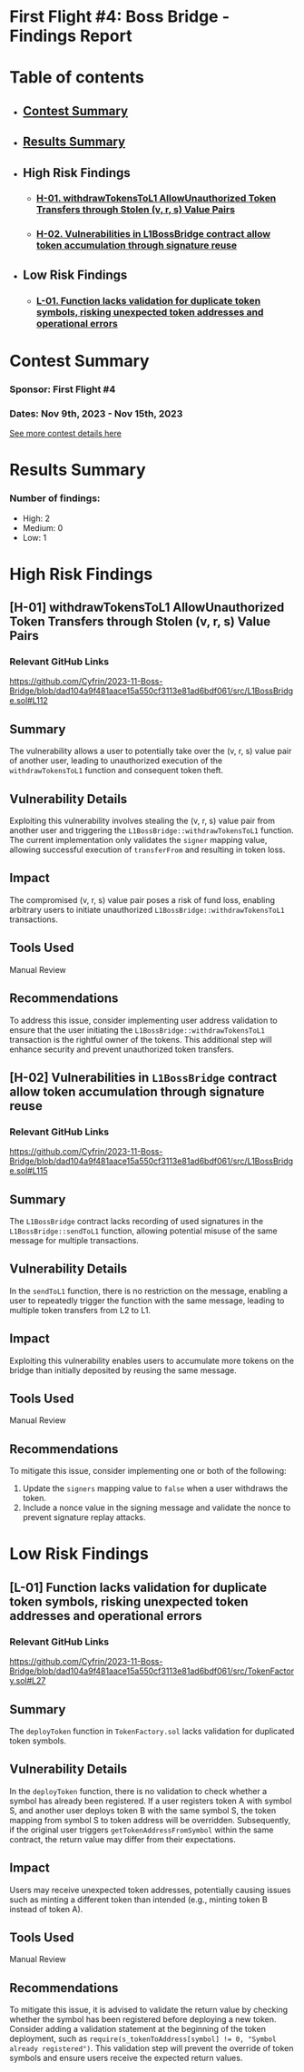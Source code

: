# First Flight #4: Boss Bridge - Findings Report

# Table of contents
- ## [Contest Summary](#contest-summary)
- ## [Results Summary](#results-summary)
- ## High Risk Findings
    - ### [H-01. withdrawTokensToL1 AllowUnauthorized Token Transfers through Stolen (v, r, s) Value Pairs](#H-01)
    - ### [H-02. Vulnerabilities in L1BossBridge contract allow token accumulation through signature reuse](#H-02)

- ## Low Risk Findings
    - ### [L-01. Function lacks validation for duplicate token symbols, risking unexpected token addresses and operational errors](#L-01)


# <a id='contest-summary'></a>Contest Summary

### Sponsor: First Flight #4

### Dates: Nov 9th, 2023 - Nov 15th, 2023

[See more contest details here](https://www.codehawks.com/contests/clomptuvr0001ie09bzfp4nqw)

# <a id='results-summary'></a>Results Summary

### Number of findings:
   - High: 2
   - Medium: 0
   - Low: 1


# High Risk Findings

## <a id='H-01'></a>[H-01] withdrawTokensToL1 AllowUnauthorized Token Transfers through Stolen (v, r, s) Value Pairs            

### Relevant GitHub Links
	
https://github.com/Cyfrin/2023-11-Boss-Bridge/blob/dad104a9f481aace15a550cf3113e81ad6bdf061/src/L1BossBridge.sol#L112

## Summary

The vulnerability allows a user to potentially take over the (v, r, s) value pair of another user, leading to unauthorized execution of the `withdrawTokensToL1` function and consequent token theft.

## Vulnerability Details

Exploiting this vulnerability involves stealing the (v, r, s) value pair from another user and triggering the `L1BossBridge::withdrawTokensToL1` function. The current implementation only validates the `signer` mapping value, allowing successful execution of `transferFrom` and resulting in token loss.

## Impact

The compromised (v, r, s) value pair poses a risk of fund loss, enabling arbitrary users to initiate unauthorized `L1BossBridge::withdrawTokensToL1` transactions.

## Tools Used

Manual Review

## Recommendations

To address this issue, consider implementing user address validation to ensure that the user initiating the `L1BossBridge::withdrawTokensToL1` transaction is the rightful owner of the tokens. This additional step will enhance security and prevent unauthorized token transfers.

## <a id='H-02'></a>[H-02] Vulnerabilities in `L1BossBridge` contract allow token accumulation through signature reuse            

### Relevant GitHub Links
	
https://github.com/Cyfrin/2023-11-Boss-Bridge/blob/dad104a9f481aace15a550cf3113e81ad6bdf061/src/L1BossBridge.sol#L115

## Summary

The `L1BossBridge` contract lacks recording of used signatures in the `L1BossBridge::sendToL1` function, allowing potential misuse of the same message for multiple transactions.

## Vulnerability Details

In the `sendToL1` function, there is no restriction on the message, enabling a user to repeatedly trigger the function with the same message, leading to multiple token transfers from L2 to L1.

## Impact

Exploiting this vulnerability enables users to accumulate more tokens on the bridge than initially deposited by reusing the same message.

## Tools Used

Manual Review

## Recommendations

To mitigate this issue, consider implementing one or both of the following:

1. Update the `signers` mapping value to `false` when a user withdraws the token.
2. Include a nonce value in the signing message and validate the nonce to prevent signature replay attacks.		


# Low Risk Findings

## <a id='L-01'></a>[L-01] Function lacks validation for duplicate token symbols, risking unexpected token addresses and operational errors            

### Relevant GitHub Links
	
https://github.com/Cyfrin/2023-11-Boss-Bridge/blob/dad104a9f481aace15a550cf3113e81ad6bdf061/src/TokenFactory.sol#L27

## Summary
The `deployToken` function in `TokenFactory.sol` lacks validation for duplicated token symbols.

## Vulnerability Details

In the `deployToken` function, there is no validation to check whether a symbol has already been registered. If a user registers token A with symbol S, and another user deploys token B with the same symbol S, the token mapping from symbol S to token address will be overridden. Subsequently, if the original user triggers `getTokenAddressFromSymbol` within the same contract, the return value may differ from their expectations.

## Impact

Users may receive unexpected token addresses, potentially causing issues such as minting a different token than intended (e.g., minting token B instead of token A).

## Tools Used

Manual Review

## Recommendations

To mitigate this issue, it is advised to validate the return value by checking whether the symbol has been registered before deploying a new token. Consider adding a validation statement at the beginning of the token deployment, such as `require(s_tokenToAddress[symbol] != 0, "Symbol already registered")`. This validation step will prevent the override of token symbols and ensure users receive the expected return values.


